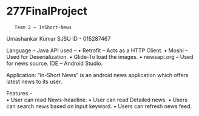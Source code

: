# 277FinalProject

       Team 2 – InShort-News


Umashankar Kumar
SJSU ID - 015287467

Language – Java
API used – 
•	Retrofit – Acts as a HTTP Client.
•	Moshi – Used for Deserialization.
•	Glide-To load the images.
•	newsapi.org – Used for news source.
IDE – Android Studio.

Application: “In-Short News” is an android news application which offers latest news to its user.

Features –  
•	User can read News-headline.
•	User can read Detailed news.
•	Users can search news based on input keyword.
•	Users can refresh news feed.

